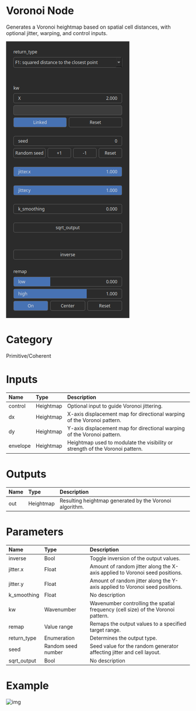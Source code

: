 
Voronoi Node
============


Generates a Voronoi heightmap based on spatial cell distances, with optional jitter, warping, and control inputs.



![img](../../images/nodes/Voronoi_settings.png)


# Category


Primitive/Coherent
# Inputs

|Name|Type|Description|
| :--- | :--- | :--- |
|control|Heightmap|Optional input to guide Voronoi jittering.|
|dx|Heightmap|X-axis displacement map for directional warping of the Voronoi pattern.|
|dy|Heightmap|Y-axis displacement map for directional warping of the Voronoi pattern.|
|envelope|Heightmap|Heightmap used to modulate the visibility or strength of the Voronoi pattern.|

# Outputs

|Name|Type|Description|
| :--- | :--- | :--- |
|out|Heightmap|Resulting heightmap generated by the Voronoi algorithm.|

# Parameters

|Name|Type|Description|
| :--- | :--- | :--- |
|inverse|Bool|Toggle inversion of the output values.|
|jitter.x|Float|Amount of random jitter along the X-axis applied to Voronoi seed positions.|
|jitter.y|Float|Amount of random jitter along the Y-axis applied to Voronoi seed positions.|
|k_smoothing|Float|No description|
|kw|Wavenumber|Wavenumber controlling the spatial frequency (cell size) of the Voronoi pattern.|
|remap|Value range|Remaps the output values to a specified target range.|
|return_type|Enumeration|Determines the output type.|
|seed|Random seed number|Seed value for the random generator affecting jitter and cell layout.|
|sqrt_output|Bool|No description|

# Example


![img](../../images/nodes/Voronoi.png)

